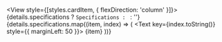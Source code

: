 <View style={[styles.cardItem, { flexDirection: 'column' }]}>
              <Text>{details.specifications ? `Specifications : ` : ''}</Text>
              {details.specifications.map((item, index) => (
                <Text key={index.toString()} style={{ marginLeft: 50 }}>
                  {item}
                </Text>
              ))}
            </View>